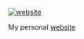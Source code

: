 <!-- badges: start -->
[![website](https://github.com/beanumber/www/actions/workflows/quarto.yaml/badge.svg)](https://github.com/beanumber/www/actions/workflows/quarto.yaml)
<!-- badges: end -->

My personal [website](https://beanumber.github.io/www)
